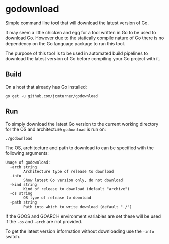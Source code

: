 # godownload

Simple command line tool that will download the latest version of Go.

It may seem a little chicken and egg for a tool written in Go to be used to download Go.
However due to the statically compile nature of Go there is no dependency on the Go language package to run this tool.

The purpose of this tool is to be used in automated build pipelines to download the latest version of Go before compiling your Go project with it.

## Build
On a host that already has Go installed:

```go get -u github.com/jcmturner/godownload```

## Run
To simply download the latest Go version to the current working directory for the OS and architecture ```godownload``` is run on:

```
./godownload
```

The OS, architecture and path to download to can be specified with the following arguments:

```
Usage of godownload:
  -arch string
    	Architecture type of release to download
  -info
    	Show latest Go version only, do not download
  -kind string
    	Kind of release to download (default "archive")
  -os string
    	OS type of release to download
  -path string
    	Path into which to write download (default "./")
```
If the GOOS and GOARCH environment variables are set these will be used if the ```-os``` and ```-arch``` are not provided.

To get the latest version information without downloading use the ```-info``` switch.